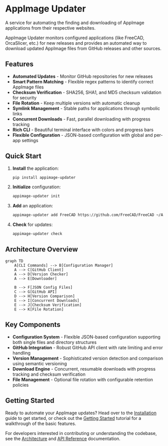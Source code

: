 # AppImage Updater

A service for automating the finding and downloading of AppImage applications from their respective websites.

AppImage Updater monitors configured applications (like FreeCAD, OrcaSlicer, etc.) for new releases and provides an automated way to download updated AppImage files from GitHub releases and other sources.

## Features

- **Automated Updates** - Monitor GitHub repositories for new releases
- **Smart Pattern Matching** - Flexible regex patterns to identify correct AppImage files
- **Checksum Verification** - SHA256, SHA1, and MD5 checksum validation for security
- **File Rotation** - Keep multiple versions with automatic cleanup
- **Symlink Management** - Stable paths for applications through symbolic links  
- **Concurrent Downloads** - Fast, parallel downloading with progress tracking
- **Rich CLI** - Beautiful terminal interface with colors and progress bars
- **Flexible Configuration** - JSON-based configuration with global and per-app settings

## Quick Start

1. **Install** the application:
   ```bash
   pip install appimage-updater
   ```

2. **Initialize** configuration:
   ```bash
   appimage-updater init
   ```

3. **Add** an application:
   ```bash
   appimage-updater add FreeCAD https://github.com/FreeCAD/FreeCAD ~/Applications/FreeCAD
   ```

4. **Check** for updates:
   ```bash
   appimage-updater check
   ```

## Architecture Overview

```mermaid
graph TD
    A[CLI Commands] --> B[Configuration Manager]
    A --> C[GitHub Client]
    A --> D[Version Checker]
    A --> E[Downloader]
    
    B --> F[JSON Config Files]
    C --> G[GitHub API]
    D --> H[Version Comparison]
    E --> I[Concurrent Downloads]
    E --> J[Checksum Verification]
    E --> K[File Rotation]
```

## Key Components

- **Configuration System** - Flexible JSON-based configuration supporting both single files and directory structures
- **GitHub Integration** - Robust GitHub API client with rate limiting and error handling
- **Version Management** - Sophisticated version detection and comparison using semantic versioning
- **Download Engine** - Concurrent, resumable downloads with progress tracking and checksum verification
- **File Management** - Optional file rotation with configurable retention policies

## Getting Started

Ready to automate your AppImage updates? Head over to the [Installation](installation.md) guide to get started, or check out the [Getting Started](getting-started.md) tutorial for a walkthrough of the basic features.

For developers interested in contributing or understanding the codebase, see the [Architecture](architecture.md) and [API Reference](reference/appimage_updater/index.md) documentation.
